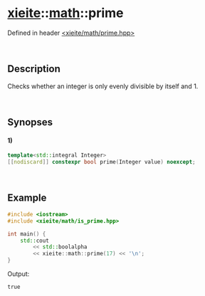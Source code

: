 # [xieite](../../xieite.md)\:\:[math](../../math.md)\:\:prime
Defined in header [<xieite/math/prime.hpp>](../../../include/xieite/math/prime.hpp)

&nbsp;

## Description
Checks whether an integer is only evenly divisible by itself and 1.

&nbsp;

## Synopses
#### 1)
```cpp
template<std::integral Integer>
[[nodiscard]] constexpr bool prime(Integer value) noexcept;
```

&nbsp;

## Example
```cpp
#include <iostream>
#include <xieite/math/is_prime.hpp>

int main() {
    std::cout
        << std::boolalpha
        << xieite::math::prime(17) << '\n';
}
```
Output:
```
true
```
